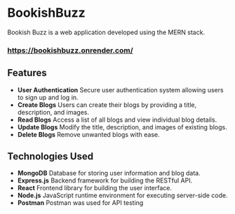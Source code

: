 # BookishBuzz
Bookish Buzz is a web application developed using the MERN stack.

### https://bookishbuzz.onrender.com/

## Features
- **User Authentication** Secure user authentication system allowing users to sign up and log in.
- **Create Blogs** Users can create their blogs by providing a title, description, and images.
- **Read Blogs** Access a list of all blogs and view individual blog details.
- **Update Blogs** Modify the title, description, and images of existing blogs.
- **Delete Blogs** Remove unwanted blogs with ease.


## Technologies Used
- **MongoDB** Database for storing user information and blog data.
- **Express.js** Backend framework for building the RESTful API.
- **React** Frontend library for building the user interface.
- **Node.js** JavaScript runtime environment for executing server-side code.
- **Postman** Postman was used for API testing


